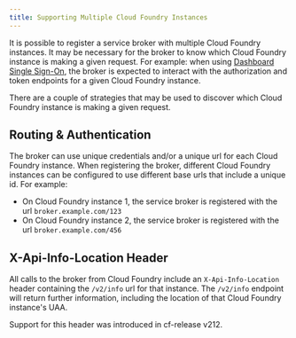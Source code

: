 ```yaml
---
title: Supporting Multiple Cloud Foundry Instances
---
```


It is possible to register a service broker with multiple Cloud Foundry instances. It may be necessary for the broker to know which Cloud Foundry instance is making a given request. For example: when using [Dashboard Single Sign-On](dashboard-sso.html), the broker is expected to interact with the authorization and token endpoints for a given Cloud Foundry instance.

There are a couple of strategies that may be used to discover which Cloud Foundry instance is making a given request.

## Routing & Authentication
The broker can use unique credentials and/or a unique url for each Cloud Foundry instance. When registering the broker, different Cloud Foundry instances can be configured to use different base urls that include a unique id. For example:

* On Cloud Foundry instance 1, the service broker is registered with the url `broker.example.com/123`
* On Cloud Foundry instance 2, the service broker is registered with the url `broker.example.com/456`

## X-Api-Info-Location Header

All calls to the broker from Cloud Foundry include an `X-Api-Info-Location` header containing the `/v2/info` url for that instance. The `/v2/info` endpoint will return further information, including the location of that Cloud Foundry instance's UAA.

Support for this header was introduced in cf-release v212.
